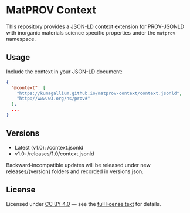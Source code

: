# MatPROV Context

This repository provides a JSON-LD context extension for PROV-JSONLD  
with inorganic materials science specific properties under the `matprov` namespace.

## Usage

Include the context in your JSON-LD document:

```json
{
  "@context": [
    "https://kumagallium.github.io/matprov-context/context.jsonld",
    "http://www.w3.org/ns/prov#"
  ],
  ...
}
```

## Versions

* Latest (v1.0): /context.jsonld
* v1.0: /releases/1.0/context.jsonld

Backward‑incompatible updates will be released under new releases/{version} folders and recorded in versions.json.


## License

Licensed under [CC BY 4.0](LICENSE) — see the [full license text](LICENSE) for details.
